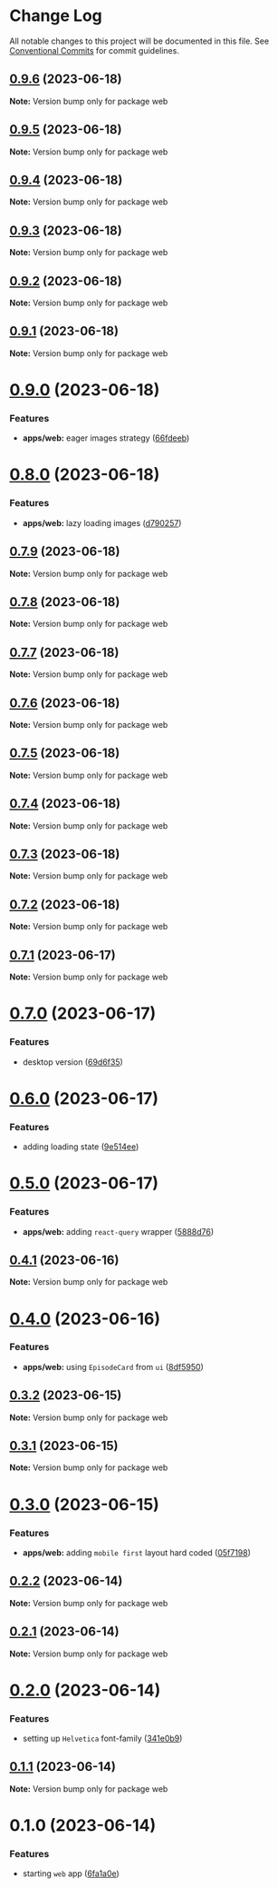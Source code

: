 # Change Log

All notable changes to this project will be documented in this file.
See [Conventional Commits](https://conventionalcommits.org) for commit guidelines.

## [0.9.6](https://github.com/emunhoz/omdb-series/compare/web@0.9.5...web@0.9.6) (2023-06-18)

**Note:** Version bump only for package web





## [0.9.5](https://github.com/emunhoz/omdb-series/compare/web@0.9.4...web@0.9.5) (2023-06-18)

**Note:** Version bump only for package web





## [0.9.4](https://github.com/emunhoz/omdb-series/compare/web@0.9.3...web@0.9.4) (2023-06-18)

**Note:** Version bump only for package web





## [0.9.3](https://github.com/emunhoz/omdb-series/compare/web@0.9.2...web@0.9.3) (2023-06-18)

**Note:** Version bump only for package web





## [0.9.2](https://github.com/emunhoz/omdb-series/compare/web@0.9.1...web@0.9.2) (2023-06-18)

**Note:** Version bump only for package web





## [0.9.1](https://github.com/emunhoz/omdb-series/compare/web@0.9.0...web@0.9.1) (2023-06-18)

**Note:** Version bump only for package web





# [0.9.0](https://github.com/emunhoz/omdb-series/compare/web@0.8.0...web@0.9.0) (2023-06-18)


### Features

* **apps/web:** eager images strategy ([66fdeeb](https://github.com/emunhoz/omdb-series/commit/66fdeebad98c1c28209dbf23d848d010b7b3e0cc))





# [0.8.0](https://github.com/emunhoz/omdb-series/compare/web@0.7.9...web@0.8.0) (2023-06-18)


### Features

* **apps/web:** lazy loading images ([d790257](https://github.com/emunhoz/omdb-series/commit/d790257822474d34bc9beb4834159117e2ccdbb5))





## [0.7.9](https://github.com/emunhoz/omdb-series/compare/web@0.7.8...web@0.7.9) (2023-06-18)

**Note:** Version bump only for package web





## [0.7.8](https://github.com/emunhoz/omdb-series/compare/web@0.7.7...web@0.7.8) (2023-06-18)

**Note:** Version bump only for package web





## [0.7.7](https://github.com/emunhoz/omdb-series/compare/web@0.7.6...web@0.7.7) (2023-06-18)

**Note:** Version bump only for package web





## [0.7.6](https://github.com/emunhoz/omdb-series/compare/web@0.7.5...web@0.7.6) (2023-06-18)

**Note:** Version bump only for package web





## [0.7.5](https://github.com/emunhoz/omdb-series/compare/web@0.7.4...web@0.7.5) (2023-06-18)

**Note:** Version bump only for package web





## [0.7.4](https://github.com/emunhoz/omdb-series/compare/web@0.7.3...web@0.7.4) (2023-06-18)

**Note:** Version bump only for package web





## [0.7.3](https://github.com/emunhoz/omdb-series/compare/web@0.7.2...web@0.7.3) (2023-06-18)

**Note:** Version bump only for package web





## [0.7.2](https://github.com/emunhoz/omdb-series/compare/web@0.7.1...web@0.7.2) (2023-06-18)

**Note:** Version bump only for package web





## [0.7.1](https://github.com/emunhoz/omdb-series/compare/web@0.7.0...web@0.7.1) (2023-06-17)

**Note:** Version bump only for package web





# [0.7.0](https://github.com/emunhoz/omdb-series/compare/web@0.6.0...web@0.7.0) (2023-06-17)


### Features

* desktop version ([69d6f35](https://github.com/emunhoz/omdb-series/commit/69d6f355cb4a83c1210dd252c2c19848512219bf))





# [0.6.0](https://github.com/emunhoz/omdb-series/compare/web@0.5.0...web@0.6.0) (2023-06-17)


### Features

* adding loading state ([9e514ee](https://github.com/emunhoz/omdb-series/commit/9e514eebce48560e57d2ee441f850e050372145b))





# [0.5.0](https://github.com/emunhoz/omdb-series/compare/web@0.4.1...web@0.5.0) (2023-06-17)


### Features

* **apps/web:** adding `react-query` wrapper ([5888d76](https://github.com/emunhoz/omdb-series/commit/5888d763a5db10f4f728a1544c63bd947ce5987e))





## [0.4.1](https://github.com/emunhoz/omdb-series/compare/web@0.4.0...web@0.4.1) (2023-06-16)

**Note:** Version bump only for package web





# [0.4.0](https://github.com/emunhoz/omdb-series/compare/web@0.3.2...web@0.4.0) (2023-06-16)


### Features

* **apps/web:** using `EpisodeCard` from `ui` ([8df5950](https://github.com/emunhoz/omdb-series/commit/8df5950aa99abcd25575c5c88deececf015712b5))





## [0.3.2](https://github.com/emunhoz/omdb-series/compare/web@0.3.1...web@0.3.2) (2023-06-15)

**Note:** Version bump only for package web





## [0.3.1](https://github.com/emunhoz/omdb-series/compare/web@0.3.0...web@0.3.1) (2023-06-15)

**Note:** Version bump only for package web





# [0.3.0](https://github.com/emunhoz/omdb-series/compare/web@0.2.2...web@0.3.0) (2023-06-15)


### Features

* **apps/web:** adding `mobile first` layout hard coded ([05f7198](https://github.com/emunhoz/omdb-series/commit/05f71986ff2b106d61654161bdf00c457ed509ce))





## [0.2.2](https://github.com/emunhoz/omdb-series/compare/web@0.2.1...web@0.2.2) (2023-06-14)

**Note:** Version bump only for package web





## [0.2.1](https://github.com/emunhoz/omdb-series/compare/web@0.2.0...web@0.2.1) (2023-06-14)

**Note:** Version bump only for package web





# [0.2.0](https://github.com/emunhoz/omdb-series/compare/web@0.1.1...web@0.2.0) (2023-06-14)


### Features

* setting up `Helvetica` font-family ([341e0b9](https://github.com/emunhoz/omdb-series/commit/341e0b9d97cd193361a63017cd86d82d0186ecd1))





## [0.1.1](https://github.com/emunhoz/omdb-series/compare/web@0.1.0...web@0.1.1) (2023-06-14)

**Note:** Version bump only for package web





# 0.1.0 (2023-06-14)


### Features

* starting `web` app ([6fa1a0e](https://github.com/emunhoz/omdb-series/commit/6fa1a0ed289e7925fbb4df5eed17ef173dfbee3a))

